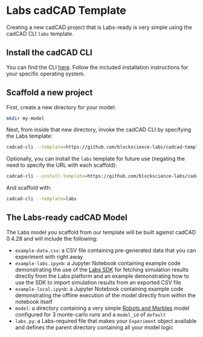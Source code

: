 # Labs cadCAD Template
Creating a new cadCAD project that is Labs-ready is very simple using the cadCAD CLI `labs` template.

## Install the cadCAD CLI
You can find the CLI [here](https://github.com/cadcad-org/cadcad-cli). Follow the included installation instructions for your specific operating system.

## Scaffold a new project
First, create a new directory for your model:
```bash
mkdir my-model
```

Next, from inside that new directory, invoke the cadCAD CLI by specifying the Labs template:
```bash
cadcad-cli --template=https://github.com/blockscience-labs/cadcad-template-labs
```

Optionally, you can install the `labs` template for future use (negating the need to specify the URL with each scaffold):
```bash
cadcad-cli --install-template=https://github.com/blockscience-labs/cadcad-template-labs --name=labs
```

And scaffold with:
```bash
cadcad-cli --template=labs
```

## The Labs-ready cadCAD Model
The Labs model you scaffold from our template will be built against cadCAD 0.4.28 and will include the following:
- `example-data.csv`: a CSV file containing pre-generated data that you can experiment with right away
- `example-labs.ipynb`: a Jupyter Notebook containing example code demonstrating the use of the [Labs SDK](https://github.com/blockscience-labs/labs-sdk) for fetching simulation results directly from the Labs platform and an example demonstrating how to use the SDK to import simulation results from an exported CSV file
- `example-local.ipynb`: a Jupyter Notebook containing example code demonstrating the offline execution of the model directly from within the notebook itself
- `model`: a directory containing a very simple [Robots and Marbles](https://github.com/cadCAD-org/demos/tree/master/tutorials/robots_and_marbles) model configured for 3 monte-carlo runs and a `model_id` of `default`
- `labs.py`: a Labs-required file that makes your `Experiment` object available and defines the parent directory containing all your model logic
